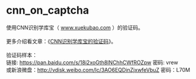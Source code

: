 # cnn_on_captcha
使用CNN识别学库宝（ www.xuekubao.com ）的验证码。
<br><br>
更多介绍看文章：《[CNN识别学库宝的验证码](https://blog.csdn.net/bone_ace/article/details/80453755)》。
<br><br>
验证码样本：<br>
链接: https://pan.baidu.com/s/18i2xoGth8INChhCWfROZpw 密码: vrew<br>
或新浪微盘：http://vdisk.weibo.com/lc/3AO6EQDinZjxwfeVbuZ 密码：L70M<br>
